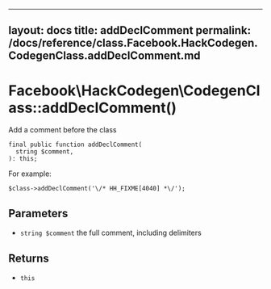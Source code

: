 
***

layout: docs
title: addDeclComment
permalink: /docs/reference/class.Facebook.HackCodegen.CodegenClass.addDeclComment.md
---







# Facebook\\HackCodegen\\CodegenClass::addDeclComment()




Add a comment before the class




``` Hack
final public function addDeclComment(
  string $comment,
): this;
```




For example:




```
$class->addDeclComment('\/* HH_FIXME[4040] *\/');
```




## Parameters




+ ` string $comment ` the full comment, including delimiters




## Returns




* ` this `